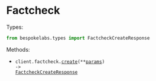 # Factcheck

Types:

```python
from bespokelabs.types import FactcheckCreateResponse
```

Methods:

- <code title="post /v0/factcheck">client.factcheck.<a href="./src/bespokelabs/resources/factcheck.py">create</a>(\*\*<a href="src/bespokelabs/types/factcheck_create_params.py">params</a>) -> <a href="./src/bespokelabs/types/factcheck_create_response.py">FactcheckCreateResponse</a></code>
